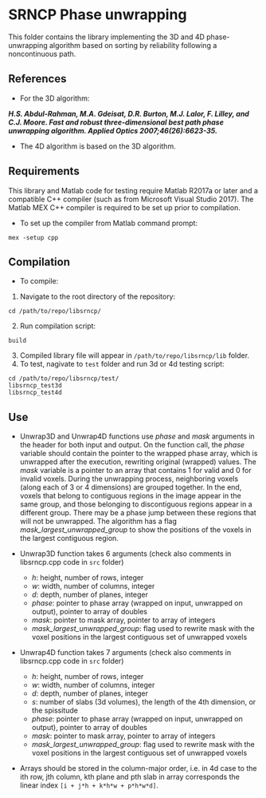 # SRNCP Phase unwrapping
This folder contains the library implementing the 3D and 4D phase-unwrapping algorithm based on sorting by reliability following a noncontinuous path.

## References
* For the 3D algorithm:

***H.S. Abdul-Rahman, M.A. Gdeisat, D.R. Burton, M.J. Lalor, F. Lilley, and C.J. Moore. Fast and robust three-dimensional best path phase unwrapping algorithm. Applied Optics 2007;46(26):6623-35.***

* The 4D algorithm is based on the 3D algorithm.

## Requirements
This library and Matlab code for testing require Matlab R2017a or later and a compatible C++ compiler (such as from Microsoft Visual Studio 2017). The Matlab MEX C++ compiler is required to be set up prior to compilation.
* To set up the compiler from Matlab command prompt:
```
mex -setup cpp
```

## Compilation

* To compile:
1. Navigate to the root directory of the repository:
```
cd /path/to/repo/libsrncp/
```
2. Run compilation script:
```
build
```
3. Compiled library file will appear in `/path/to/repo/libsrncp/lib` folder.
4. To test, nagivate to `test` folder and run 3d or 4d testing script:
```
cd /path/to/repo/libsrncp/test/
libsrncp_test3d
libsrncp_test4d
```

## Use
* Unwrap3D and Unwrap4D functions use *phase* and *mask* arguments in the header for both input and output. On the function call, the *phase* variable should contain the pointer to the wrapped phase array, which is unwrapped after the execution, rewriting original (wrapped) values. The *mask* variable is a pointer to an array that contains 1 for valid and 0 for invalid voxels. During the unwrapping process, neighboring voxels (along each of 3 or 4 dimensions) are grouped together. In the end, voxels that belong to contiguous regions in the image appear in the same group, and those belonging to discontiguous regions appear in a different group. There may be a phase jump between these regions that will not be unwrapped. The algorithm has a flag *mask_largest_unwrapped_group* to show the positions of the voxels in the largest contiguous region.

* Unwrap3D function takes 6 arguments (check also comments in libsrncp.cpp code in `src` folder)
  - *h*: height, number of rows, integer
  - *w*: width, number of columns, integer
  - *d*: depth, number of planes, integer
  - *phase*: pointer to phase array (wrapped on input, unwrapped on output), pointer to array of doubles
  - *mask*: pointer to mask array, pointer to array of integers
  - *mask_largest_unwrapped_group*: flag used to rewrite mask with the voxel positions in the largest contiguous set of unwrapped voxels

* Unwrap4D function takes 7 arguments (check also comments in libsrncp.cpp code in `src` folder)
  - *h*: height, number of rows, integer
  - *w*: width, number of columns, integer
  - *d*: depth, number of planes, integer
  - *s*: number of slabs (3d volumes), the length of the 4th dimension, or the spissitude
  - *phase*: pointer to phase array (wrapped on input, unwrapped on output), pointer to array of doubles
  - *mask*: pointer to mask array, pointer to array of integers
  - *mask_largest_unwrapped_group*: flag used to rewrite mask with the voxel positions in the largest contiguous set of unwrapped voxels

* Arrays should be stored in the column-major order, i.e. in 4d case to the ith row, jth column, kth plane and pth slab in array corresponds the linear index `[i + j*h + k*h*w + p*h*w*d]`.